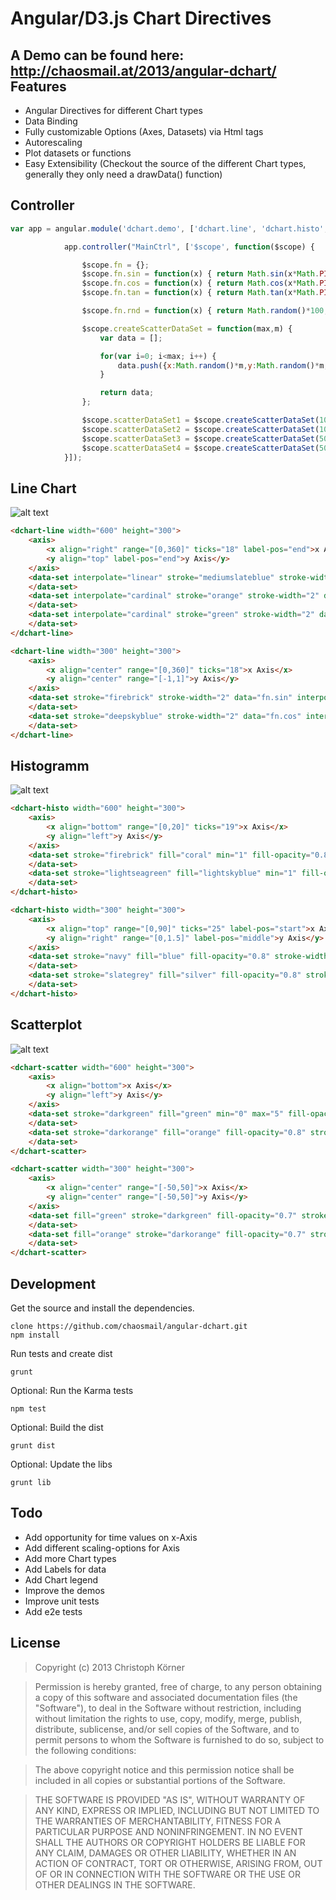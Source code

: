 Angular/D3.js Chart Directives
==============================

A Demo can be found here: http://chaosmail.at/2013/angular-dchart/
Features
--------
+ Angular Directives for different Chart types
+ Data Binding
+ Fully customizable Options (Axes, Datasets) via Html tags
+ Autorescaling
+ Plot datasets or functions
+ Easy Extensibility (Checkout the source of the different Chart types, generally they only need a drawData() function)

Controller
----------
```javascript
var app = angular.module('dchart.demo', ['dchart.line', 'dchart.histo', 'dchart.scatter']);

            app.controller("MainCtrl", ['$scope', function($scope) {

                $scope.fn = {};
                $scope.fn.sin = function(x) { return Math.sin(x*Math.PI/180); };
                $scope.fn.cos = function(x) { return Math.cos(x*Math.PI/180); };
                $scope.fn.tan = function(x) { return Math.tan(x*Math.PI/180); };

                $scope.fn.rnd = function(x) { return Math.random()*100; };

                $scope.createScatterDataSet = function(max,m) {
                    var data = [];

                    for(var i=0; i<max; i++) {
                        data.push({x:Math.random()*m,y:Math.random()*m,w:Math.random()});
                    }

                    return data;
                };

                $scope.scatterDataSet1 = $scope.createScatterDataSet(100,100);
                $scope.scatterDataSet2 = $scope.createScatterDataSet(100,100);
                $scope.scatterDataSet3 = $scope.createScatterDataSet(50,50);
                $scope.scatterDataSet4 = $scope.createScatterDataSet(50,50);
            }]);
```

Line Chart
----------
![alt text](https://raw.github.com/chaosmail/angular-dchart/master/img/line.png "Line Chart Demo")
```html
<dchart-line width="600" height="300">
    <axis>
        <x align="right" range="[0,360]" ticks="18" label-pos="end">x Axis</x>
        <y align="top" label-pos="end">y Axis</y>
    </axis>
    <data-set interpolate="linear" stroke="mediumslateblue" stroke-width="2" data="fn.rnd">
    </data-set>
    <data-set interpolate="cardinal" stroke="orange" stroke-width="2" data="fn.rnd">
    </data-set>
    <data-set interpolate="cardinal" stroke="green" stroke-width="2" data="fn.rnd">
    </data-set>
</dchart-line>
```
```html
<dchart-line width="300" height="300">
    <axis>
        <x align="center" range="[0,360]" ticks="18">x Axis</x>
        <y align="center" range="[-1,1]">y Axis</y>
    </axis>
    <data-set stroke="firebrick" stroke-width="2" data="fn.sin" interpolate="cardinal">
    </data-set>
    <data-set stroke="deepskyblue" stroke-width="2" data="fn.cos" interpolate="cardinal">
    </data-set>
</dchart-line>
```
Histogramm
----------
![alt text](https://raw.github.com/chaosmail/angular-dchart/master/img/histo.png "Histogramm Demo")
```html
<dchart-histo width="600" height="300">
    <axis>
        <x align="bottom" range="[0,20]" ticks="19">x Axis</x>
        <y align="left">y Axis</y>
    </axis>
    <data-set stroke="firebrick" fill="coral" min="1" fill-opacity="0.8" stroke-width="0.8" data="fn.rnd">
    </data-set>
    <data-set stroke="lightseagreen" fill="lightskyblue" min="1" fill-opacity="0.8" stroke-width="0.8"  data="fn.rnd">
    </data-set>
</dchart-histo>
```
```html
<dchart-histo width="300" height="300">
    <axis>
        <x align="top" range="[0,90]" ticks="25" label-pos="start">x Axis</x>
        <y align="right" range="[0,1.5]" label-pos="middle">y Axis</y>
    </axis>
    <data-set stroke="navy" fill="blue" fill-opacity="0.8" stroke-width="0.5" data="fn.sin">
    </data-set>
    <data-set stroke="slategrey" fill="silver" fill-opacity="0.8" stroke-width="0.5"  data="fn.cos">
    </data-set>
</dchart-histo>
```
Scatterplot
-----------
![alt text](https://raw.github.com/chaosmail/angular-dchart/master/img/scatter.png "Scatterplot Demo")
```html
<dchart-scatter width="600" height="300">
    <axis>
        <x align="bottom">x Axis</x>
        <y align="left">y Axis</y>
    </axis>
    <data-set stroke="darkgreen" fill="green" min="0" max="5" fill-opacity="0.8" stroke-width="0.5" data="scatterDataSet1">
    </data-set>
    <data-set stroke="darkorange" fill="orange" fill-opacity="0.8" stroke-width="0.5"  data="scatterDataSet2">
    </data-set>
</dchart-scatter>
```
```html
<dchart-scatter width="300" height="300">
    <axis>
        <x align="center" range="[-50,50]">x Axis</x>
        <y align="center" range="[-50,50]">y Axis</y>
    </axis>
    <data-set fill="green" stroke="darkgreen" fill-opacity="0.7" stroke-width="0.5" data="scatterDataSet3">
    </data-set>
    <data-set fill="orange" stroke="darkorange" fill-opacity="0.7" stroke-width="0.5" data="scatterDataSet4">
    </data-set>
</dchart-scatter>
```
Development
-----------
Get the source and install the dependencies.
```
clone https://github.com/chaosmail/angular-dchart.git
npm install
```
Run tests and create dist
```
grunt
```
Optional: Run the Karma tests
```
npm test
```
Optional: Build the dist
```
grunt dist
```
Optional: Update the libs
```
grunt lib
```
Todo
----
+ Add opportunity for time values on x-Axis
+ Add different scaling-options for Axis
+ Add more Chart types
+ Add Labels for data
+ Add Chart legend
+ Improve the demos
+ Improve unit tests
+ Add e2e tests

License
-------
> Copyright (c) 2013 Christoph Körner

> Permission is hereby granted, free of charge, to any person obtaining a copy
of this software and associated documentation files (the "Software"), to deal
in the Software without restriction, including without limitation the rights
to use, copy, modify, merge, publish, distribute, sublicense, and/or sell
copies of the Software, and to permit persons to whom the Software is
furnished to do so, subject to the following conditions:

> The above copyright notice and this permission notice shall be included in
all copies or substantial portions of the Software.

> THE SOFTWARE IS PROVIDED "AS IS", WITHOUT WARRANTY OF ANY KIND, EXPRESS OR
IMPLIED, INCLUDING BUT NOT LIMITED TO THE WARRANTIES OF MERCHANTABILITY,
FITNESS FOR A PARTICULAR PURPOSE AND NONINFRINGEMENT. IN NO EVENT SHALL THE
AUTHORS OR COPYRIGHT HOLDERS BE LIABLE FOR ANY CLAIM, DAMAGES OR OTHER
LIABILITY, WHETHER IN AN ACTION OF CONTRACT, TORT OR OTHERWISE, ARISING FROM,
OUT OF OR IN CONNECTION WITH THE SOFTWARE OR THE USE OR OTHER DEALINGS IN
THE SOFTWARE.